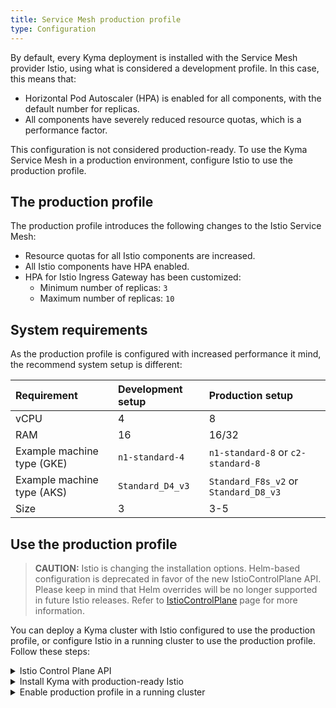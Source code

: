 ```yaml
---
title: Service Mesh production profile
type: Configuration
---
```


By default, every Kyma deployment is installed with the Service Mesh provider Istio, using what is considered a development profile. In this case, this means that:
  - Horizontal Pod Autoscaler (HPA) is enabled for all components, with the default number for replicas.
  - All components have severely reduced resource quotas, which is a performance factor.

This configuration is not considered production-ready. To use the Kyma Service Mesh in a production environment, configure Istio to use the production profile.

## The production profile

The production profile introduces the following changes to the Istio Service Mesh:
   - Resource quotas for all Istio components are increased.
   - All Istio components have HPA enabled.
   - HPA for Istio Ingress Gateway has been customized:
     + Minimum number of replicas: `3`
     + Maximum number of replicas: `10`

## System requirements
As the production profile is configured with increased performance it mind, the recommend system setup is different:

| Requirement | Development setup | Production setup|
|:--- | :--- | :--- |
| vCPU | 4 | 8 |
| RAM | 16 | 16/32 |
| Example machine type (GKE) | `n1-standard-4` | `n1-standard-8` or `c2-standard-8` |
| Example machine type (AKS) | `Standard_D4_v3` | `Standard_F8s_v2` or `Standard_D8_v3` |
| Size | 3 | 3-5 |

## Use the production profile

>**CAUTION:** Istio is changing the installation options. Helm-based configuration is deprecated in favor of the new IstioControlPlane API. Please keep in mind that Helm overrides will be no longer supported in future Istio releases. Refer to [IstioControlPlane](https://istio.io/docs/reference/config/istio.operator.v1alpha12.pb) page for more information.

You can deploy a Kyma cluster with Istio configured to use the production profile, or configure Istio in a running cluster to use the production profile. Follow these steps:

<div tabs>
  <details>
  <summary>
  Istio Control Plane API
  </summary>
Istio installation in Kyma uses the [IstioControlPlane](https://istio.io/docs/reference/config/istio.operator.v1alpha12.pb) API.
This API is in the alpha version, but it's going to replace Helm-based approach in future Istio versions.
Kyma provides the default IstioControlPlane configurations for local (Minikube) and cluster installations.
You can add a custom control plane definition that overrides the default settings.
The definition you provide may be a partial one (you don't have to specify all options). In that case it will be merged with the defaults.
In order to provide a custom IstioControlPlane configuration, define a Kyma Installation override with a key: `kyma_istio_control_plane`.
The value for this override must be a single string containing a valid definition of IstioControlPlane custom resource, in a YAML format.

>**TIP:** To learn more about how to use overrides in Kyma, see the following documents:
>* [Helm overrides for Kyma installation](/root/kyma/#configuration-helm-overrides-for-kyma-installation)
>* [Top-level charts overrides](/root/kyma/#configuration-helm-overrides-for-kyma-installation-top-level-charts-overrides)

See the following example that customizes settings for the `policy` and `pilot` components of Istio:

    ```bash
    cat <<EOF | kubectl apply -f -
    ---
    apiVersion: v1
    kind: ConfigMap
    metadata:
      name: istio-control-plane-overrides
      namespace: kyma-installer
      labels:
        installer: overrides
        component: istio
        kyma-project.io/installation: ""
    data:
      kyma_istio_control_plane: |-
        apiVersion: install.istio.io/v1alpha2
        kind: IstioControlPlane
        spec:
          policy:
            components:
              policy:
                enabled: true
                k8s:
                  replicaCount: 1
                  resources:
                    limits:
                      cpu: 543m
                      memory: 2048Mi
                    requests:
                      cpu: 321m
                      memory: 512Mi
                  strategy:
                    rollingUpdate:
                      maxSurge: 1
                      maxUnavailable: 0
            enabled: true
          trafficManagement:
            components:
              pilot:
                enabled: true
                k8s:
                  affinity:
                    podAntiAffinity:
                      preferredDuringSchedulingIgnoredDuringExecution: []
                      requiredDuringSchedulingIgnoredDuringExecution: []
                  env:
                    - name: GODEBUG
                      value: gctrace=1
                    - name: PILOT_HTTP10
                      value: "1"
                    - name: PILOT_PUSH_THROTTLE
                      value: "100"
                  nodeSelector: {}
                  resources:
                    limits:
                      cpu: 567m
                      memory: 1024Mi
                    requests:
                      cpu: 234m
                      memory: 512Mi
                  strategy:
                    rollingUpdate:
                      maxSurge: 1
                      maxUnavailable: 0
                  tolerations: []
            enabled: true
    EOF
    ```

Refer to the [IstioControlPlane API](https://istio.io/docs/reference/config/istio.operator.v1alpha12.pb/) documentation for details about available options.
  </details>
  <details>
  <summary>
  Install Kyma with production-ready Istio
  </summary>

  1. Create an appropriate Kubernetes cluster for Kyma in your host environment.
  2. Apply an override that forces the Istio Service Mesh to use the production profile. Run:
    ```bash
    cat <<EOF | kubectl apply -f -
    ---
    apiVersion: v1
    kind: ConfigMap
    metadata:
      name: istio-overrides
      namespace: kyma-installer
      labels:
        installer: overrides
        component: istio
        kyma-project.io/installation: ""
    data:
      global.proxy.resources.requests.cpu: "300m"
      global.proxy.resources.requests.memory: "128Mi"
      global.proxy.resources.limits.cpu: "500m"
      global.proxy.resources.limits.memory: "1024Mi"

      gateways.istio-ingressgateway.autoscaleMin: "3"
      gateways.istio-ingressgateway.autoscaleMax: "10"
    EOF
    ```
  3. Install Kyma on the cluster.

  </details>
  <details>
  <summary>
  Enable production profile in a running cluster
  </summary>

  1. Apply an override that forces the Istio Service Mesh to use the production profile. Run:
    ```bash
    cat <<EOF | kubectl apply -f -
    ---
    apiVersion: v1
    kind: ConfigMap
    metadata:
      name: istio-overrides
      namespace: kyma-installer
      labels:
        installer: overrides
        component: istio
        kyma-project.io/installation: ""
    data:
      global.proxy.resources.requests.cpu: "300m"
      global.proxy.resources.requests.memory: "128Mi"
      global.proxy.resources.limits.cpu: "500m"
      global.proxy.resources.limits.memory: "1024Mi"

      gateways.istio-ingressgateway.autoscaleMin: "3"
      gateways.istio-ingressgateway.autoscaleMax: "10"
    EOF
    ```
  2. Run the [cluster update procedure](/root/kyma/#installation-update-kyma).

  </details>
</div>
